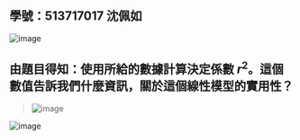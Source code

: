 ## 學號：513717017 沈佩如

![image](https://github.com/user-attachments/assets/cb34d3fd-5021-4103-bd52-ae5c4c215c9c)

## 由題目得知：使用所給的數據計算決定係數 $r^2$。這個數值告訴我們什麼資訊，關於這個線性模型的實用性？
>
>![image](https://github.com/user-attachments/assets/cd9777a4-e32a-4877-b050-3751f5e58866)

![image](https://github.com/user-attachments/assets/063990b7-4ac3-47a3-8969-20122b58c6b1)
